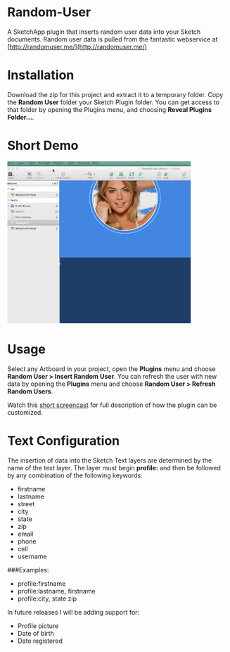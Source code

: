 Random-User
===========

A SketchApp plugin that inserts random user data into your Sketch documents.  Random user data is pulled from the fantastic webservice at [http://randomuser.me/](http://randomuser.me/)


Installation
=============================

Download the zip for this project and extract it to a temporary folder.  Copy the **Random User** folder your Sketch Plugin folder.  You can get access to that folder by opening the Plugins menu, and choosing **Reveal Plugins Folder...**. 

Short Demo
=============================
![alt preview](preview.gif "Title")

Usage
=============================

Select any Artboard in your project, open the **Plugins** menu and choose **Random User > Insert Random User**.  You can refresh the user with new data by opening the **Plugins** menu and choose **Random User > Refresh Random Users**.

Watch this [short screencast](http://youtu.be/j456z5gFgjg) for full description of how the plugin can be customized.

Text Configuration
=============================
The insertion of data into the Sketch Text layers are determined by the name of the text layer.  The layer must begin **profile:** and then be followed by any combination of the following keywords:

* firstname
* lastname
* street
* city
* state
* zip
* email
* phone
* cell
* username

###Examples:

* profile:firstname
* profile:lastname, firstname
* profile:city, state zip

In future releases I will be adding support for:

* Profile picture
* Date of birth
* Date registered
